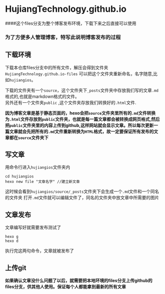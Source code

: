 # HujiangTechnology.github.io
####这个files分支为整个博客发布环境，下载下来之后直接可以使用

### 为了方便多人管理博客，特写此说明博客发布的过程

## 下载环境

下载本仓库files分支中的所有文件，解压会得到文件夹``HujiangTechnology.github.io-files``
可以把这个文件夹重新命名，名字随意,比如``hujiangios``。  
  
  下载的文件夹有一个``source``，这个文件夹下``_posts``文件夹中存放我们写的文章``.md``格式的,也就是markdown格式的文件。  
  另外还有一个文件夹``public``	,这个文件夹存放我们转换好的``.html``文件.  
  
 **因为博客文章是基于静态页面的，hexo会把``source``文件夹里所有的``.md``文件转换为``.html``文件存放到``public``文件夹，也就是每一篇文章都会被转换成网页格式,然后把``public``文件夹里的内容上传到github,这样网站就会显示文章。所以每次更新一篇文章就会先把所有的``.md``文件重新转换为``HTML``格式，故一定要保证所有发布的文章都在``source``文件夹下**  
## 写文章
用命令行进入``hujiangios``文件夹内

```
cd hujiangios
hexo new file "文章名字" //建立新文章
```

这时候会看到``hujiangios/source/_posts``文件夹下会生成一个``.md``文件和一个同名的文件夹
打开``.md``文件就可以编辑文件了，同名的文件夹中放文章中所需要的图片

## 文章发布
文章编写好就需要发布测试了

```
hexo g  
hexo d
```
执行完这两句命令，文章就被发布了

## 上传git
**如果确认文章没什么问题了以后，就需要把本地环境的files分支上传github的files分支，供其他人使用。保证每个人都能拿到最新的所有文章**

